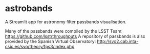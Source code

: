 # astrobands
A Streamlit app for astronomy filter passbands visualisation.

Many of the passbands were compiled by the LSST Team: https://github.com/lsst/throughputs
A repository of passbands is also provided by the Spanish Virtual Observatory: http://svo2.cab.inta-csic.es/svo/theory/fps3/index.php